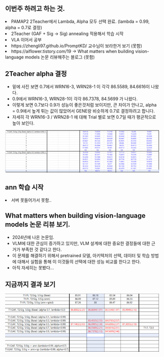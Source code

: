 ## 이번주 하려고 하는 것.
<li> PAMAP2 2Teacher에서 Lambda, Alpha 모두 선택 완료. (lambda = 0.99, alpha = 0.7로 결정) </li>
<li> 2Teacher (GAF + Sig → Sig) annealing 적용해서 학습 시작 </li>
<li> VLA 이어서 공부 </li>
<li> https://zhengli97.github.io/PromptKD/ 교수님이 보라한거 보기 (못함) </li>
<li> https://aiflower.tistory.com/19 -> What matters when building vision-language models 논문 리뷰해주는 블로그 (못함)  </li>

## 2Teacher alpha 결정
- 밑에 사진 보면 0.7에서 WRN16-3, WRN28-1 이 각각 86.5589, 84.6616이 나왔다.
- 0.9에서 WRN16-3, WRN28-1이 각각 86.7378, 84.5699 가 나왔다.
- 이렇게 보면 0.7보다 0.9가 성능이 좋은것처럼 보이지만, 큰 차이가 안나고, alpha = 0.9에서 높게 튀는 값이 많았어서 GENE랑 비슷하게 0.7로 결정하려고 합니다.
- 자세히 각 WRN16-3 / WRN28-1 에 대해 Trial 별로 보면 0.7일 때가 평균적으로 높아 보인다.

<img src="https://github.com/wjdwocks/ML-DNN/raw/main/markdown/25년/5월/25.5.9/PAMAP_result2.png" alt="results" width="700">

## ann 학습 시작
<li> 서버 못들어가서 못함.. </li>

## What matters when building vision-language models 논문 리뷰 보기.
- 2024년에 나온 논문임.
- VLM에 대한 관심이 증가하고 있지만, VLM 설계에 대한 중요한 결정들에 대한 근거가 부족한 것 같다고 한다.
- 이 문제를 해결하기 위해서 pretrained 모델, 아키텍처의 선택, 데이터 및 학습 방법에 대해서 실험을 통해 이 이것들의 선택에 대한 성능 비교를 한다고 한다.
- 아직 자세히는 못봤다...

## 지금까지 결과 보기

<img src="https://github.com/wjdwocks/ML-DNN/raw/main/markdown/25년/5월/25.5.9/PAMAP_result.png" alt="results" width="700">